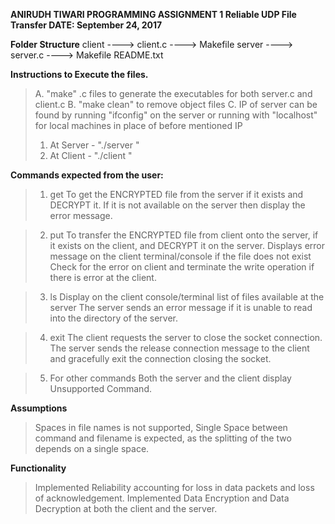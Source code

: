 

**ANIRUDH TIWARI
	PROGRAMMING ASSIGNMENT 1
  Reliable UDP File Transfer
	DATE: September 24, 2017**


**Folder Structure**
client
	----> client.c
	----> Makefile
server
	----> server.c
	----> Makefile
README.txt

**Instructions to Execute the files.**

>A. "make" .c files to generate the executables for  both server.c and client.c
>B. "make clean" to remove object files
>C. IP of server can be found by running "ifconfig" on the server or running with "localhost" for local machines in place of before mentioned IP
>1. At Server - "./server <Port Number>"
>2. At Client - "./client <Server IP> <Same Port Number as used on Server>"



**Commands expected from the user:**

>1. get <filename>
> To get the ENCRYPTED file from the server if it exists and DECRYPT it.
> If it is not available on the server then display the error message.

>2. put <filename>
> To transfer the ENCRYPTED file from client onto the server, if it exists on the client, and DECRYPT it on the server.
> Displays error message on the client terminal/console if the file does not exist
> Check for the error on client and terminate the write operation if there is error at the client.

>3. ls
> Display on the client console/terminal list of files available at the server
> The server sends an error message if it is unable to read into the directory of the server.

>4. exit
> The client requests the server to close the socket connection.
> The server sends the release connection message to the client and gracefully exit the connection closing the socket.

>5. For other commands
> Both the server and the client display Unsupported Command.




**Assumptions**
> Spaces in file names is not supported,
> Single Space between command and filename is expected, as the splitting of the two depends on a single space.




**Functionality**
> Implemented Reliability accounting for loss in data packets and loss of acknowledgement.
> Implemented Data Encryption and Data Decryption at both the client and the server.
